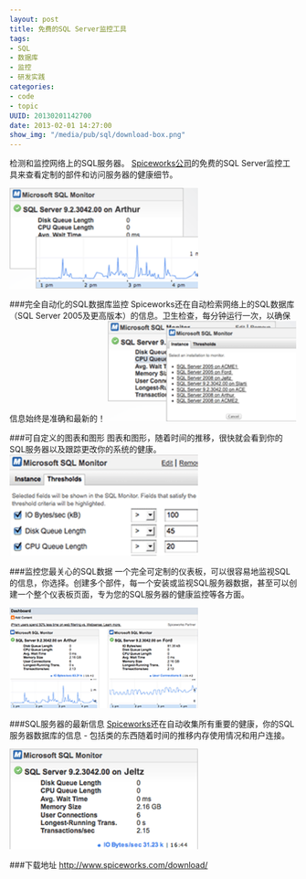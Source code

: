```yaml
--- 
layout: post
title: 免费的SQL Server监控工具
tags: 
- SQL
- 数据库
- 监控
- 研发实践
categories:
- code
- topic
UUID: 20130201142700
date: 2013-02-01 14:27:00
show_img: "/media/pub/sql/download-box.png"
---
```


检测和监控网络上的SQL服务器。  <a href="http://www.spiceworks.com/download/" alt="free sql server mointor">Spiceworks公司</a>的免费的SQL Server监控工具来查看定制的部件和访问服务器的健康细节。

<a href="{{site.url}}/media/pub/sql/screen1.png" rel="prettyPhoto[{{page.UUID}}]" alt="free sql server mointor" >
<img src="/media/pub/sql/screen1.png" width="330px"  alt="free sql server mointor" class="img-center" />
</a>

###完全自动化的SQL数据库监控
Spiceworks还在自动检索网络上的SQL数据库（SQL Server 2005及更高版本）的信息。卫生检查，每分钟运行一次，以确保信息始终是准确和最新的！
<a href="{{site.url}}/media/pub/sql/screen2.png" rel="prettyPhoto[{{page.UUID}}]" alt="free sql server mointor" >
<img src="/media/pub/sql/screen2.png" width="330px"  alt="free sql server mointor" class="img-center" />
</a>

###可自定义的图表和图形
图表和图形，随着时间的推移，很快就会看到你的SQL服务器以及跟踪更改你的系统的健康。
<a href="{{site.url}}/media/pub/sql/screen3.png" rel="prettyPhoto[{{page.UUID}}]" alt="free sql server mointor" >
<img src="/media/pub/sql/screen3.png" width="330px"  alt="free sql server mointor" class="img-center" />
</a>


###监控您最关心的SQL数据
一个完全可定制的仪表板，可以很容易地监视SQL的信息，你选择。创建多个部件，每一个安装或监视SQL服务器数据，甚至可以创建一个整个仪表板页面，专为您的SQL服务器的健康监控等各方面。

<a href="{{site.url}}/media/pub/sql/screen4.png" rel="prettyPhoto[{{page.UUID}}]" alt="free sql server mointor" >
<img src="/media/pub/sql/screen4.png" width="330px"  alt="free sql server mointor" class="img-center" />
</a>

###SQL服务器的最新信息
 <a href="http://www.spiceworks.com/download/" alt="free sql server mointor">Spiceworks</a>还在自动收集所有重要的健康，你的SQL服务器数据库的信息 - 包括类的东西随着时间的推移内存使用情况和用户连接。

<a href="{{site.url}}/media/pub/sql/screen5.png" rel="prettyPhoto[{{page.UUID}}]" alt="free sql server mointor" >
<img src="/media/pub/sql/screen5.png" width="330px"  alt="free sql server mointor" class="img-center" />
</a>

###<span style="color:read">下载地址</span>
<a href="http://www.spiceworks.com/download/" alt="free sql server mointor">http://www.spiceworks.com/download/</a>
